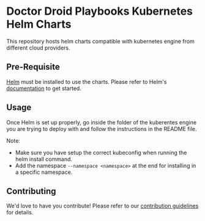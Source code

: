 # Doctor Droid Playbooks Kubernetes Helm Charts
This repository hosts helm charts compatible with kubernetes engine from different cloud providers.

## Pre-Requisite
[Helm](https://helm.sh) must be installed to use the charts.
Please refer to Helm's [documentation](https://helm.sh/docs/) to get started.

## Usage
Once Helm is set up properly, go inside the folder of the kuberentes engine you are trying to deploy with and follow the instructions in the README file.

Note:
- Make sure you have setup the correct kubeconfig when running the helm install command.
- Add the namespace ```--namespace <namespace>``` at the end for installing in a specific namespace.

## Contributing
We'd love to have you contribute! Please refer to our [contribution guidelines](https://docs.drdroid.io/docs/contributing) for details.
